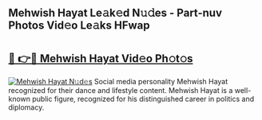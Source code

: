 ## Mehwish Hayat Le𝚊k𝚎d N𝚞𝚍es - Part-nuv Photos Vid𝚎o Le𝚊ks HFwap

# <h2><a href="http://fbc0eq.evod.top/?m=Mehwish+Hayat">🔗 👉🔴 Mehwish Hayat Vid𝚎o Ph𝚘t𝚘s</a></h2>

[![Mehwish Hayat N𝚞d𝚎s](https://i.imgur.com/8V9OHl7.gif)](http://fbc0eq.evod.top/?m=Mehwish+Hayat)
Social media personality Mehwish Hayat recognized for their dance and lifestyle content. Mehwish Hayat is a well-known public figure, recognized for his distinguished career in politics and diplomacy. 
